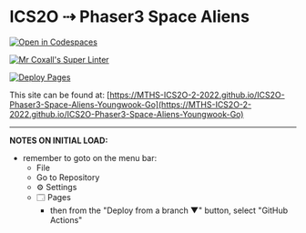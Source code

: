 # ICS2O ⇢ Phaser3 Space Aliens

[![Open in Codespaces](https://classroom.github.com/assets/launch-codespace-f4981d0f882b2a3f0472912d15f9806d57e124e0fc890972558857b51b24a6f9.svg)](https://classroom.github.com/open-in-codespaces?assignment_repo_id=9871672)

[![Mr Coxall's Super Linter](https://github.com/MTHS-ICS2O-2-2022/ICS2O-Phaser3-Space-Aliens-Youngwook-Go/workflows/Mr%20Coxall's%20Super%20Linter/badge.svg)](https://github.com/MTHS-ICS2O-2-2022/ICS2O-Phaser3-Space-Aliens-Youngwook-Go/actions)

[![Deploy Pages](https://github.com/MTHS-ICS2O-2-2022/ICS2O-Phaser3-Space-Aliens-Youngwook-Go/workflows/Deploy%20Pages/badge.svg)](https://github.com/MTHS-ICS2O-2-2022/ICS2O-Phaser3-Space-Aliens-Youngwook-Go/actions)

This site can be found at: [https://MTHS-ICS2O-2-2022.github.io/ICS2O-Phaser3-Space-Aliens-Youngwook-Go](https://MTHS-ICS2O-2-2022.github.io/ICS2O-Phaser3-Space-Aliens-Youngwook-Go)

---

**NOTES ON INITIAL LOAD:**
- remember to goto on the menu bar:
  - File
  - Go to Repository
  - ⚙ Settings
  - 🗔 Pages
    - then from the "Deploy from a branch ▼" button, select "GitHub Actions"
